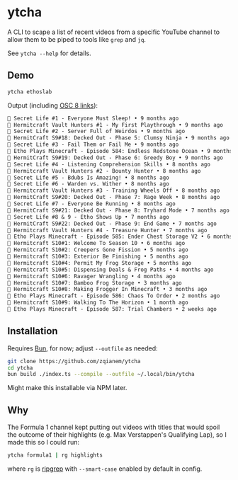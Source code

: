 # ytcha

A CLI to scape a list of recent videos from a specific YouTube channel to allow
them to be piped to tools like `grep` and `jq`.

See `ytcha --help` for details.

## Demo

```sh
ytcha ethoslab
```

Output (including [OSC 8 links](https://github.com/Alhadis/OSC8-Adoption)):

```txt
🔗 Secret Life #1 - Everyone Must Sleep! • 9 months ago
🔗 Hermitcraft Vault Hunters #1 - My First Playthrough • 9 months ago
🔗 Secret Life #2 - Server Full of Weirdos • 9 months ago
🔗 HermitCraft S9#18: Decked Out - Phase 5: Clumsy Ninja • 9 months ago
🔗 Secret Life #3 - Fail Them or Fail Me • 9 months ago
🔗 Etho Plays Minecraft - Episode 584: Endless Redstone Ocean • 9 months ago
🔗 HermitCraft S9#19: Decked Out - Phase 6: Greedy Boy • 9 months ago
🔗 Secret Life #4 - Listening Comprehension Skills • 8 months ago
🔗 Hermitcraft Vault Hunters #2 - Bounty Hunter • 8 months ago
🔗 Secret Life #5 - Bdubs Is Amazing! • 8 months ago
🔗 Secret Life #6 - Warden vs. Wither • 8 months ago
🔗 Hermitcraft Vault Hunters #3 - Training Wheels Off • 8 months ago
🔗 HermitCraft S9#20: Decked Out - Phase 7: Rage Week • 8 months ago
🔗 Secret Life #7 - Everyone Be Running • 8 months ago
🔗 HermitCraft S9#21: Decked Out - Phase 8: Tryhard Mode • 7 months ago
🔗 Secret Life #8 & 9 - Etho Shows Up • 7 months ago
🔗 HermitCraft S9#22: Decked Out - Phase 9: End Game • 7 months ago
🔗 Hermitcraft Vault Hunters #4 - Treasure Hunter • 7 months ago
🔗 Etho Plays Minecraft - Episode 585: Ender Chest Storage V2 • 6 months ago
🔗 Hermitcraft S10#1: Welcome To Season 10 • 6 months ago
🔗 Hermitcraft S10#2: Creepers Gone Fission • 5 months ago
🔗 Hermitcraft S10#3: Exterior Be Finishing • 5 months ago
🔗 Hermitcraft S10#4: Permit My Frog Storage • 5 months ago
🔗 Hermitcraft S10#5: Dispensing Deals & Frog Paths • 4 months ago
🔗 Hermitcraft S10#6: Ravager Wrangling • 4 months ago
🔗 Hermitcraft S10#7: Bamboo Frog Storage • 3 months ago
🔗 Hermitcraft S10#8: Making Frogger In Minecraft • 3 months ago
🔗 Etho Plays Minecraft - Episode 586: Chaos To Order • 2 months ago
🔗 Hermitcraft S10#9: Walking To The Horizon • 1 month ago
🔗 Etho Plays Minecraft - Episode 587: Trial Chambers • 2 weeks ago
```

## Installation

Requires [Bun](https://bun.sh), for now; adjust `--outfile` as needed:

```sh
git clone https://github.com/zqianem/ytcha
cd ytcha
bun build ./index.ts --compile --outfile ~/.local/bin/ytcha
```

Might make this installable via NPM later.

## Why

The Formula 1 channel kept putting out videos with titles that would spoil the
outcome of their highlights (e.g. Max Verstappen's Qualifying Lap), so I made
this so I could run:

```sh
ytcha formula1 | rg highlights
```

where `rg` is [ripgrep](https://github.com/BurntSushi/ripgrep) with
`--smart-case` enabled by default in config.

